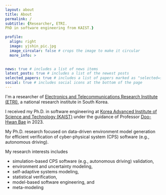 ```yaml
---
layout: about
title: About
permalink: /
subtitle: {Researcher, ETRI.
PhD in software engineering from KAIST.}

profile:
  align: right
  image: yjshin_pic.jpg
  image_circular: false # crops the image to make it circular
  more_info: >
    

news: true # includes a list of news items
latest_posts: true # includes a list of the newest posts
selected_papers: true # includes a list of papers marked as "selected={true}"
social: true # includes social icons at the bottom of the page
---
```


I'm a researcher of [Electronics and Telecommunications Research Institute (ETRI)](https://www.etri.re.kr/eng/main/main.etri), a national research institute in South Korea. 

I received my Ph.D. in software engineering at [Korea Advanced Institute of Science and Technology (KAIST)](https://www.kaist.ac.kr/en/) under the guidance of Professor [Doo-Hwan Bae](https://cs.kaist.ac.kr/people/view?idx=12&kind=faculty&menu=170) in 2023. 

My Ph.D. research focused on data-driven environment model generation for efficient verification of cyber-physical system (CPS) software (e.g., autonomous driving). 

My research interests includes
* simulation-based CPS software (e.g., autonomous driving) validation,
* environment and uncertainty modeling,
* self-adaptive systems modeling, 
* statistical verification,
* model-based software engineering, and
* meta-modeling